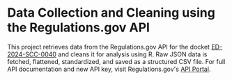 # Data Collection and Cleaning using the Regulations.gov API

This project retrieves data from the Regulations.gov API for the docket [ED-2024-SCC-0040](https://www.regulations.gov/docket/ED-2024-SCC-0040) and cleans it for analysis using R. Raw JSON data is fetched, flattened, standardized, and saved as a structured CSV file. For full API documentation and new API key, visit Regulations.gov's [API Portal](https://open.gsa.gov/api/regulationsgov).




